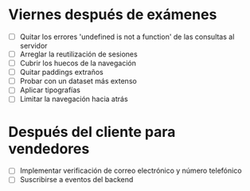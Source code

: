 # Viernes después de exámenes
+ [ ] Quitar los errores 'undefined is not a function' de las consultas al servidor
+ [ ] Arreglar la reutilización de sesiones
+ [ ] Cubrir los huecos de la navegación
+ [ ] Quitar paddings extraños
+ [ ] Probar con un dataset más extenso
+ [ ] Aplicar tipografías
+ [ ] Limitar la navegación hacia atrás

# Después del cliente para vendedores
+ [ ] Implementar verificación de correo electrónico y número telefónico
+ [ ] Suscribirse a eventos del backend

